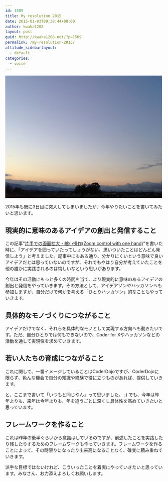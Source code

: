 ```yaml
---
id: 1509
title: My resolution 2015
date: 2015-01-03T09:38:44+00:00
author: kwaka1208
layout: post
guid: http://kwaka1208.net/?p=1509
permalink: /my-resolution-2015/
attitude_sidebarlayout:
  - default
categories:
  - voice
---
```

<img src="/assets/images/2015/01/IMG_0573.jpg" alt="2015" width="500" height="390" class="alignnone size-full wp-image-1513" />
<p>2015年も既に3日目に突入してしまいましたが、今年やりたいことを書いてみたいと思います。</p>
<h2>現実的に意味のあるアイデアの創出と発信すること</h2>
<p>
この記事"<a href="http://kwaka1208.net/zoom-control-with-one-hand/">片手での画面拡大・縮小操作(Zoom control with one hand)</a>"を書いた時に、「アイデアを囲っていたってしょうがない、思いついたことはどんどん発信しよう」と考えました。記事中にもある通り、分かりにくいという意味で良いアイデアだとは思っていないのですが、それでもやはり自分が考えていたことを他の誰かに実践されるのは悔しいなという思いがあります。
</p>
<p>
今年はその活動にもっと多くの時間を当て、より現実的に意味のあるアイデアの創出と発信をやっていきます。その方法として、アイデアソンやハッカソンへも参加しますが、自分だけで何かを考える「ひとりハッカソン」的なこともやっていきます。
</p>
<h2>具体的なモノづくりにつながること</h2>
<p>
アイデアだけでなく、それらを具体的なモノとして実現する方向へも動きたいです。ただ、自分ひとりでは何もできないので、Coder for Xやハッカソンなどの活動を通して実現性を求めていきます。
</p>
<h2>若い人たちの育成につながること</h2>
<p>
これに関して、一番イメージしていることはCoderDojoですが、CoderDojoに限らず、色んな機会で自分の知識や経験で役に立つものがあれば、提供していきます。
</p>
<p>
と、ここまで書いて「いつもと同じやん」って思いました。 ;)
でも、今年は昨年よりも、来年は今年よりも、年を追うごとに深くし具体性を高めていきたいと思っています。
</p>
<h2>フレームワークを作ること</h2>
<p>
これは昨年の後半ぐらいから意識はしているのですが、前述したことを実践したり残したりするためのフレームワークも作っていきます。フレームワークを作ることによって、その時限りになったり出来高になることなく、確実に積み重ねていきます。
</p>
<p>
派手な目標ではないけれど、こういったことを着実にやっていきたいと思っています。みなさん、お力添えよろしくお願いします。
</p>
